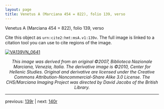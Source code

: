 ```yaml
---
layout: page
title: Venetus A (Marciana 454 = 822), folio 139, verso
---
```


Venetus A (Marciana 454 = 822), folio 139, verso

Cite this object as `urn:cite2:hmt:msA.v1:139v`.  The full image is linked to a citation tool you can use to cite regions of the image.

[![VA139VN_0641](http://www.homermultitext.org/iipsrv?IIIF=/project/homer/pyramidal/deepzoom/hmt/vaimg/2017a/VA139VN_0641.tif/full/800,/0/default.jpg)](http://www.homermultitext.org/ict2/?urn=urn:cite2:hmt:vaimg.2017a:VA139VN_0641) 

<p style="text-align: center; font-style: italic;">This image was derived from an original ©2007, Biblioteca Nazionale Marciana, Venezia, Italia. The derivative image is ©2010, Center for Hellenic Studies. Original and derivative are licensed under the Creative Commons Attribution-Noncommercial-Share Alike 3.0 License. The CHS/Marciana Imaging Project was directed by David Jacobs of the British Library.</p>

---

previous: [139r](../139r/) | next: [140r](../140r/)